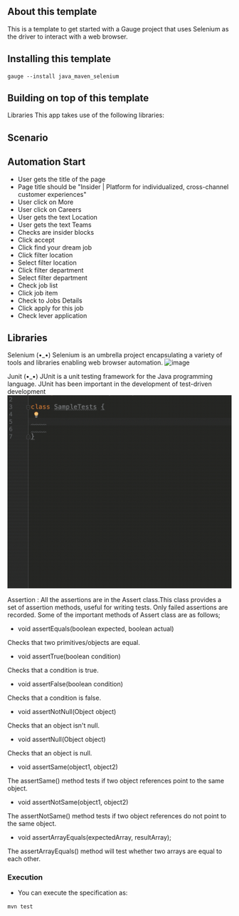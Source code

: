 ## About this template

This is a template to get started with a Gauge project that uses Selenium as the driver to interact with a web browser.

## Installing this template

    gauge --install java_maven_selenium

## Building on top of this template
Libraries
This app takes use of the following libraries:

## Scenario

Automation Start
----------------
* User gets the title of the page
* Page title should be "Insider | Platform for individualized, cross-channel customer experiences"
* User click on More
* User click on Careers
* User gets the text Location
* User gets the text Teams
* Checks are insider blocks
* Click accept
* Click find your dream job
* Click filter location
* Select filter location
* Click filter department
* Select filter department
* Check job list
* Click job item
* Check to Jobs Details
* Click apply for this job
* Check lever application


## Libraries

Selenium (•_•) Selenium is an umbrella project encapsulating a variety of tools and libraries enabling web browser automation.
![image](https://user-images.githubusercontent.com/39453835/138594068-b8aee26c-518b-4181-901b-38c695475482.png)

Junit (•_•) JUnit is a unit testing framework for the Java programming language. JUnit has been important in the development of test-driven development
![Junit](https://github.com/sibelldgnn/TestiniumWebAutomationProject/blob/master/1_7sxGGmnUVforqlxb_sM4dg.gif)

Assertion : All the assertions are in the Assert class.This class provides a set of assertion methods, useful for writing tests. Only failed assertions are recorded. Some of the important methods of Assert class are as follows;
* void assertEquals(boolean expected, boolean actual)

Checks that two primitives/objects are equal.

* void assertTrue(boolean condition)

Checks that a condition is true.
	
* void assertFalse(boolean condition)

Checks that a condition is false.

	
* void assertNotNull(Object object)

Checks that an object isn't null.


* void assertNull(Object object)

Checks that an object is null.

	
* void assertSame(object1, object2)

The assertSame() method tests if two object references point to the same object.
	
* void assertNotSame(object1, object2)

The assertNotSame() method tests if two object references do not point to the same object.

	
* void assertArrayEquals(expectedArray, resultArray);

The assertArrayEquals() method will test whether two arrays are equal to each other.




### Execution

* You can execute the specification as:

```
mvn test
```
